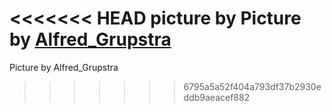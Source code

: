 <<<<<<< HEAD
picture by Picture by <a href='https://pixabay.com/photos/water-sunset-reflection-dusk-7709322'>Alfred_Grupstra</a>
=======
Picture by Alfred_Grupstra
>>>>>>> 6795a5a52f404a793df37b2930eddb9aeacef882
